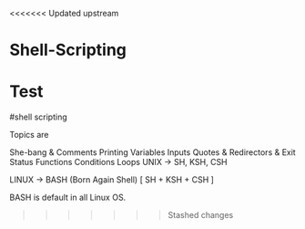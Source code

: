<<<<<<< Updated upstream
# Shell-Scripting
Test
=======
#shell scripting

Topics are

She-bang & Comments
Printing
Variables
Inputs
Quotes & Redirectors & Exit Status
Functions
Conditions
Loops
UNIX -> SH, KSH, CSH

LINUX -> BASH (Born Again Shell) [ SH + KSH + CSH ]

BASH is default in all Linux OS.
>>>>>>> Stashed changes
